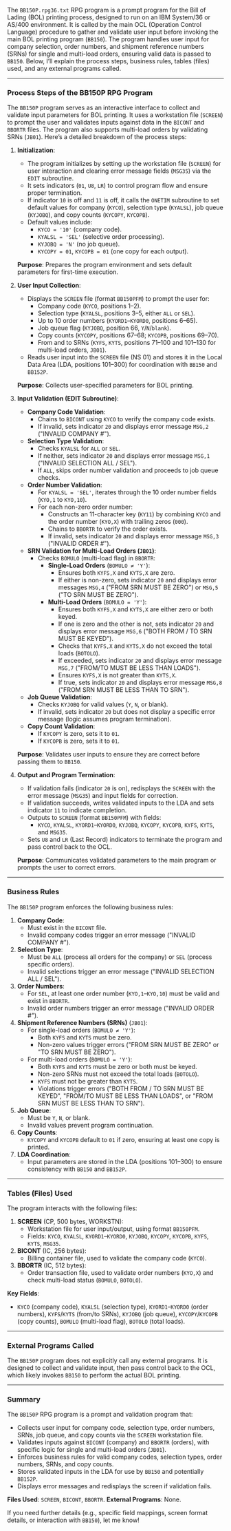 The `BB150P.rpg36.txt` RPG program is a prompt program for the Bill of Lading (BOL) printing process, designed to run on an IBM System/36 or AS/400 environment. It is called by the main OCL (Operation Control Language) procedure to gather and validate user input before invoking the main BOL printing program (`BB150`). The program handles user input for company selection, order numbers, and shipment reference numbers (SRNs) for single and multi-load orders, ensuring valid data is passed to `BB150`. Below, I’ll explain the process steps, business rules, tables (files) used, and any external programs called.

---

### **Process Steps of the BB150P RPG Program**

The `BB150P` program serves as an interactive interface to collect and validate input parameters for BOL printing. It uses a workstation file (`SCREEN`) to prompt the user and validates inputs against data in the `BICONT` and `BBORTR` files. The program also supports multi-load orders by validating SRNs (`JB01`). Here’s a detailed breakdown of the process steps:

1. **Initialization**:
   - The program initializes by setting up the workstation file (`SCREEN`) for user interaction and clearing error message fields (`MSG35`) via the `EDIT` subroutine.
   - It sets indicators (`01`, `U8`, `LR`) to control program flow and ensure proper termination.
   - If indicator `10` is off and `11` is off, it calls the `ONETIM` subroutine to set default values for company (`KYCO`), selection type (`KYALSL`), job queue (`KYJOBQ`), and copy counts (`KYCOPY`, `KYCOPB`).
   - Default values include:
     - `KYCO = '10'` (company code).
     - `KYALSL = 'SEL'` (selective order processing).
     - `KYJOBQ = 'N'` (no job queue).
     - `KYCOPY = 01`, `KYCOPB = 01` (one copy for each output).

   **Purpose**: Prepares the program environment and sets default parameters for first-time execution.

2. **User Input Collection**:
   - Displays the `SCREEN` file (format `BB150PFM`) to prompt the user for:
     - Company code (`KYCO`, positions 1–2).
     - Selection type (`KYALSL`, positions 3–5, either `ALL` or `SEL`).
     - Up to 10 order numbers (`KYORD1`–`KYORD0`, positions 6–65).
     - Job queue flag (`KYJOBQ`, position 66, `Y`/`N`/`blank`).
     - Copy counts (`KYCOPY`, positions 67–68; `KYCOPB`, positions 69–70).
     - From and to SRNs (`KYFS`, `KYTS`, positions 71–100 and 101–130 for multi-load orders, `JB01`).
   - Reads user input into the `SCREEN` file (NS 01) and stores it in the Local Data Area (LDA, positions 101–300) for coordination with `BB150` and `BB152P`.

   **Purpose**: Collects user-specified parameters for BOL printing.

3. **Input Validation (EDIT Subroutine)**:
   - **Company Code Validation**:
     - Chains to `BICONT` using `KYCO` to verify the company code exists.
     - If invalid, sets indicator `20` and displays error message `MSG,2` ("INVALID COMPANY #").
   - **Selection Type Validation**:
     - Checks `KYALSL` for `ALL` or `SEL`.
     - If neither, sets indicator `20` and displays error message `MSG,1` ("INVALID SELECTION ALL / SEL").
     - If `ALL`, skips order number validation and proceeds to job queue checks.
   - **Order Number Validation**:
     - For `KYALSL = 'SEL'`, iterates through the 10 order number fields (`KYO,1` to `KYO,10`).
     - For each non-zero order number:
       - Constructs an 11-character key (`KY11`) by combining `KYCO` and the order number (`KYO,X`) with trailing zeros (`000`).
       - Chains to `BBORTR` to verify the order exists.
       - If invalid, sets indicator `20` and displays error message `MSG,3` ("INVALID ORDER #").
   - **SRN Validation for Multi-Load Orders (`JB01`)**:
     - Checks `BOMULO` (multi-load flag) in `BBORTR`:
       - **Single-Load Orders** (`BOMULO ≠ 'Y'`):
         - Ensures both `KYFS,X` and `KYTS,X` are zero.
         - If either is non-zero, sets indicator `20` and displays error messages `MSG,4` ("FROM SRN MUST BE ZERO") or `MSG,5` ("TO SRN MUST BE ZERO").
       - **Multi-Load Orders** (`BOMULO = 'Y'`):
         - Ensures both `KYFS,X` and `KYTS,X` are either zero or both keyed.
         - If one is zero and the other is not, sets indicator `20` and displays error message `MSG,6` ("BOTH FROM / TO SRN MUST BE KEYED").
         - Checks that `KYFS,X` and `KYTS,X` do not exceed the total loads (`BOTOLO`).
         - If exceeded, sets indicator `20` and displays error message `MSG,7` ("FROM/TO MUST BE LESS THAN LOADS").
         - Ensures `KYFS,X` is not greater than `KYTS,X`.
         - If true, sets indicator `20` and displays error message `MSG,8` ("FROM SRN MUST BE LESS THAN TO SRN").
   - **Job Queue Validation**:
     - Checks `KYJOBQ` for valid values (`Y`, `N`, or blank).
     - If invalid, sets indicator `20` but does not display a specific error message (logic assumes program termination).
   - **Copy Count Validation**:
     - If `KYCOPY` is zero, sets it to `01`.
     - If `KYCOPB` is zero, sets it to `01`.

   **Purpose**: Validates user inputs to ensure they are correct before passing them to `BB150`.

4. **Output and Program Termination**:
   - If validation fails (indicator `20` is on), redisplays the `SCREEN` with the error message (`MSG35`) and input fields for correction.
   - If validation succeeds, writes validated inputs to the LDA and sets indicator `11` to indicate completion.
   - Outputs to `SCREEN` (format `BB150PFM`) with fields:
     - `KYCO`, `KYALSL`, `KYORD1`–`KYORD0`, `KYJOBQ`, `KYCOPY`, `KYCOPB`, `KYFS`, `KYTS`, and `MSG35`.
   - Sets `U8` and `LR` (Last Record) indicators to terminate the program and pass control back to the OCL.

   **Purpose**: Communicates validated parameters to the main program or prompts the user to correct errors.

---

### **Business Rules**

The `BB150P` program enforces the following business rules:
1. **Company Code**:
   - Must exist in the `BICONT` file.
   - Invalid company codes trigger an error message ("INVALID COMPANY #").
2. **Selection Type**:
   - Must be `ALL` (process all orders for the company) or `SEL` (process specific orders).
   - Invalid selections trigger an error message ("INVALID SELECTION ALL / SEL").
3. **Order Numbers**:
   - For `SEL`, at least one order number (`KYO,1`–`KYO,10`) must be valid and exist in `BBORTR`.
   - Invalid order numbers trigger an error message ("INVALID ORDER #").
4. **Shipment Reference Numbers (SRNs)** (`JB01`):
   - For single-load orders (`BOMULO ≠ 'Y'`):
     - Both `KYFS` and `KYTS` must be zero.
     - Non-zero values trigger errors ("FROM SRN MUST BE ZERO" or "TO SRN MUST BE ZERO").
   - For multi-load orders (`BOMULO = 'Y'`):
     - Both `KYFS` and `KYTS` must be zero or both must be keyed.
     - Non-zero SRNs must not exceed the total loads (`BOTOLO`).
     - `KYFS` must not be greater than `KYTS`.
     - Violations trigger errors ("BOTH FROM / TO SRN MUST BE KEYED", "FROM/TO MUST BE LESS THAN LOADS", or "FROM SRN MUST BE LESS THAN TO SRN").
5. **Job Queue**:
   - Must be `Y`, `N`, or blank.
   - Invalid values prevent program continuation.
6. **Copy Counts**:
   - `KYCOPY` and `KYCOPB` default to `01` if zero, ensuring at least one copy is printed.
7. **LDA Coordination**:
   - Input parameters are stored in the LDA (positions 101–300) to ensure consistency with `BB150` and `BB152P`.

---

### **Tables (Files) Used**

The program interacts with the following files:
1. **SCREEN** (CP, 500 bytes, WORKSTN):
   - Workstation file for user input/output, using format `BB150PFM`.
   - Fields: `KYCO`, `KYALSL`, `KYORD1`–`KYORD0`, `KYJOBQ`, `KYCOPY`, `KYCOPB`, `KYFS`, `KYTS`, `MSG35`.
2. **BICONT** (IC, 256 bytes):
   - Billing container file, used to validate the company code (`KYCO`).
3. **BBORTR** (IC, 512 bytes):
   - Order transaction file, used to validate order numbers (`KYO,X`) and check multi-load status (`BOMULO`, `BOTOLO`).

**Key Fields**:
- `KYCO` (company code), `KYALSL` (selection type), `KYORD1`–`KYORD0` (order numbers), `KYFS`/`KYTS` (from/to SRNs), `KYJOBQ` (job queue), `KYCOPY`/`KYCOPB` (copy counts), `BOMULO` (multi-load flag), `BOTOLO` (total loads).

---

### **External Programs Called**

The `BB150P` program does not explicitly call any external programs. It is designed to collect and validate input, then pass control back to the OCL, which likely invokes `BB150` to perform the actual BOL printing.

---

### **Summary**

The `BB150P` RPG program is a prompt and validation program that:
- Collects user input for company code, selection type, order numbers, SRNs, job queue, and copy counts via the `SCREEN` workstation file.
- Validates inputs against `BICONT` (company) and `BBORTR` (orders), with specific logic for single and multi-load orders (`JB01`).
- Enforces business rules for valid company codes, selection types, order numbers, SRNs, and copy counts.
- Stores validated inputs in the LDA for use by `BB150` and potentially `BB152P`.
- Displays error messages and redisplays the screen if validation fails.

**Files Used**: `SCREEN`, `BICONT`, `BBORTR`.
**External Programs**: None.

If you need further details (e.g., specific field mappings, screen format details, or interaction with `BB150`), let me know!